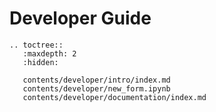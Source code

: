 # Developer Guide

```{eval-rst}
.. toctree::
   :maxdepth: 2
   :hidden:

   contents/developer/intro/index.md
   contents/developer/new_form.ipynb
   contents/developer/documentation/index.md
```
